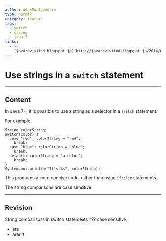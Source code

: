 ```yaml
---
author: adamMontgomerie
type: normal
category: feature
tags:
  - switch
  - string
  - java-7
links:
  - >-
    [javarevisited.blogspot.jp](http://javarevisited.blogspot.jp/2014/04/10-jdk-7-features-to-revisit-before-you.html){website}
---
```


# Use strings in a `switch` statement


---

## Content

In Java 7+, it is possible to use a string as a selector in a `switch` statement.

For example:

```plain-text
String colorString;
switch(color) {
  case "red": colorString = "red";
    break;
  case "blue": colorString = "blue";
    break;
  default: colorString = "a color";
    break;
}
System.out.println("It's %s", colorString);
```

This promotes a more concise code, rather than using `if/else` statements.

The string comparisons are case sensitive.


---

## Revision

String comparisons in switch statements ??? case sensitive.

- are
- aren't
 

